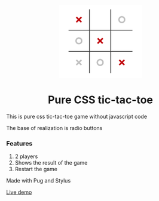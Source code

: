 
<p align="center">
  <a href="https://rinagorsha.github.io/tic-tac-toe/">
    <img src="https://github.com/rinagorsha/rinagorsha.github.io/raw/master/tic-tac-toe/images/example.png" alt="Pure CSS Tic-Tac-Toe example" width="220">
  </a>
</p>
<h1 align="center">Pure CSS tic-tac-toe</h1>

This is pure css tic-tac-toe game without javascript code

The base of realization is radio buttons

### Features
1. 2 players
2. Shows the result of the game
3. Restart the game

Made with Pug and Stylus

[Live demo](https://rinagorsha.github.io/tic-tac-toe/)